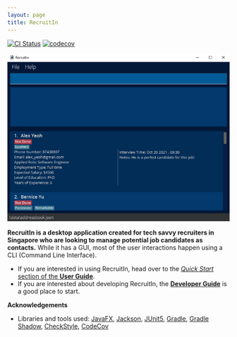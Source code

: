 ```yaml
---
layout: page
title: RecruitIn
---
```


[![CI Status](https://github.com/se-edu/addressbook-level3/workflows/Java%20CI/badge.svg)](https://github.com/AY2122S1-CS2103T-F11-2/tp/actions)
[![codecov](https://codecov.io/gh/AY2122S1-CS2103T-F11-2/tp/branch/master/graph/badge.svg?token=5X6ISPCNZA)](https://codecov.io/gh/AY2122S1-CS2103T-F11-2/tp)

![Ui](images/ug-features/Ui.png)

**RecruitIn is a desktop application created for tech savvy recruiters in Singapore who are looking to manage potential job candidates as contacts.** While it has a GUI, most of the user interactions happen using a CLI (Command Line Interface).

* If you are interested in using RecruitIn, head over to the [_Quick Start_ section of the **User Guide**](https://ay2122s1-cs2103t-f11-2.github.io/tp/UserGuide.html#quick-start).
* If you are interested about developing RecruitIn, the [**Developer Guide**](https://ay2122s1-cs2103t-f11-2.github.io/tp/DeveloperGuide.html) is a good place to start.


**Acknowledgements**

* Libraries and tools used: [JavaFX](https://openjfx.io/), [Jackson](https://github.com/FasterXML/jackson), [JUnit5](https://github.com/junit-team/junit5), 
[Gradle](https://github.com/gradle/gradle), [Gradle Shadow](https://github.com/johnrengelman/shadow), [CheckStyle](https://github.com/checkstyle/checkstyle), [CodeCov](https://github.com/codecov)
